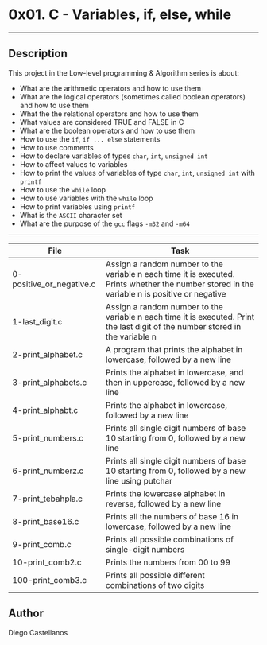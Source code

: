 # 0x01. C - Variables, if, else, while
---
## Description

This project in the Low-level programming & Algorithm series is about:
* What are the arithmetic operators and how to use them
* What are the logical operators (sometimes called boolean operators) and how to use them
* What the the relational operators and how to use them
* What values are considered TRUE and FALSE in C
* What are the boolean operators and how to use them
* How to use the `if`, `if ... else` statements
* How to use comments
* How to declare variables of types `char`, `int`, `unsigned int`
* How to affect values to variables
* How to print the values of variables of type `char`, `int`, `unsigned int` with `printf`
* How to use the `while` loop
* How to use variables with the `while` loop
* How to print variables using `printf`
* What is the `ASCII` character set
* What are the purpose of the `gcc` flags `-m32` and `-m64`


---
File|Task
---|---
0-positive_or_negative.c | Assign a random number to the variable n each time it is executed. Prints whether the number stored in the variable n is positive or negative
1-last_digit.c | Assign a random number to the variable n each time it is executed. Print the last digit of the number stored in the variable n
2-print_alphabet.c | A program that prints the alphabet in lowercase, followed by a new line
3-print_alphabets.c | Prints the alphabet in lowercase, and then in uppercase, followed by a new line
4-print_alphabt.c | Prints the alphabet in lowercase, followed by a new line
5-print_numbers.c | Prints all single digit numbers of base 10 starting from 0, followed by a new line
6-print_numberz.c | Prints all single digit numbers of base 10 starting from 0, followed by a new line using putchar
7-print_tebahpla.c | Prints the lowercase alphabet in reverse, followed by a new line
8-print_base16.c | Prints all the numbers of base 16 in lowercase, followed by a new line
9-print_comb.c | Prints all possible combinations of single-digit numbers
10-print_comb2.c | Prints the numbers from 00 to 99
100-print_comb3.c | Prints all possible different combinations of two digits


## Author
Diego Castellanos
